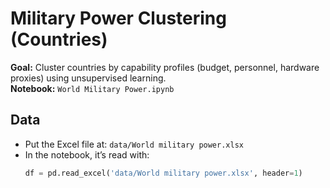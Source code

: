 # Military Power Clustering (Countries)

**Goal:** Cluster countries by capability profiles (budget, personnel, hardware proxies) using unsupervised learning.  
**Notebook:** `World Military Power.ipynb`

## Data
- Put the Excel file at: `data/World military power.xlsx`
- In the notebook, it’s read with:  
  ```python
  df = pd.read_excel('data/World military power.xlsx', header=1)
